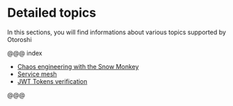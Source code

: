 # Detailed topics

In this sections, you will find informations about various topics supported by Otoroshi

@@@ index

* [Chaos engineering with the Snow Monkey](./snow-monkey.md)
* [Service mesh](./service-mesh.md)
* [JWT Tokens verification](./jwt-verifications.md)

@@@

